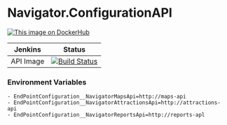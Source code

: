 # Navigator.ConfigurationAPI


[![This image on DockerHub](https://img.shields.io/docker/pulls/stuartshay/navigator-configuration-api.svg)](https://hub.docker.com/r/stuartshay/navigator-configuration-api/)

 Jenkins | Status  
------------ | -------------
API  Image | [![Build Status](https://jenkins.navigatorglass.com/buildStatus/icon?job=NavigatorAPI/Navigator.ConfigurationAPI)](https://jenkins.navigatorglass.com/job/NavigatorAPI/job/Navigator.ConfigurationAPI/)

### Environment Variables

```
- EndPointConfiguration__NavigatorMapsApi=http://maps-api
- EndPointConfiguration__NavigatorAttractionsApi=http://attractions-api
- EndPointConfiguration__NavigatorReportsApi=http://reports-apl
```

